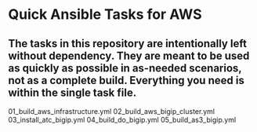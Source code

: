 # Quick Ansible Tasks for AWS

## The tasks in this repository are intentionally left without dependency. They are meant to be used as quickly as possible in as-needed scenarios, not as a complete build. Everything you need is within the single task file.

01_build_aws_infrastructure.yml
02_build_aws_bigip_cluster.yml
03_install_atc_bigip.yml
04_build_do_bigip.yml
05_build_as3_bigip.yml